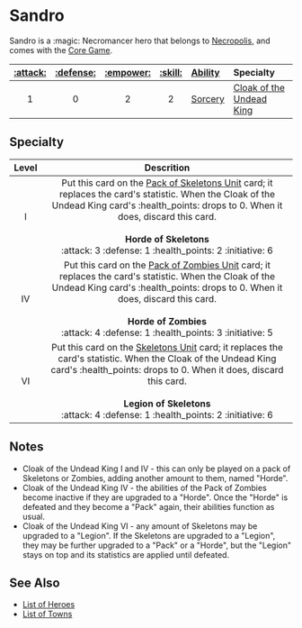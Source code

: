# Sandro

Sandro is a :magic: Necromancer hero that belongs to [Necropolis](../towns/necropolis.md), and comes with the [Core Game](../content.md).

| [:attack:](../statistics/attack.md) | [:defense:](../statistics/defense.md) | [:empower:](../statistics/power.md) | [:skill:](../statistics/knowledge.md) | [Ability](../abilities.md) | Specialty |
| :---: | :---: | :---: | :---: | :--- | :--- |
| 1 | 0 | 2 | 2 | [Sorcery](abilities/sorcery.md) | [Cloak of the Undead King](#specialty) |


## Specialty

| Level | Descrition |
| :---: | :---: |
| Ⅰ | Put this card on the [Pack of Skeletons Unit](../units/skeletons.md) card; it replaces the card's statistic. When the Cloak of the Undead King card's :health_points: drops to 0. When it does, discard this card.<br><br>**Horde of Skeletons**<br>:attack: 3 :defense: 1 :health_points: 2 :initiative: 6 |
| Ⅳ | Put this card on the [Pack of Zombies Unit](../units/zombies.md) card; it replaces the card's statistic. When the Cloak of the Undead King card's :health_points: drops to 0. When it does, discard this card.<br><br>**Horde of Zombies**<br>:attack: 4 :defense: 1 :health_points: 3 :initiative: 5 |
| Ⅵ | Put this card on the [Skeletons Unit](../units/skeletons.md) card; it replaces the card's statistic. When the Cloak of the Undead King card's :health_points: drops to 0. When it does, discard this card.<br><br>**Legion of Skeletons**<br>:attack: 4 :defense: 1 :health_points: 2 :initiative: 6 |


## Notes

- Cloak of the Undead King Ⅰ and Ⅳ - this can only be played on a pack of Skeletons or Zombies, adding another amount to them, named "Horde".
- Cloak of the Undead King Ⅳ - the abilities of the Pack of Zombies become inactive if they are upgraded to a "Horde". Once the "Horde" is defeated and they become a "Pack" again, their abilities function as usual.
- Cloak of the Undead King Ⅵ - any amount of Skeletons may be upgraded to a "Legion". If the Skeletons are upgraded to a "Legion", they may be further upgraded to a "Pack" or a "Horde", but the "Legion" stays on top and its statistics are applied until defeated.


## See Also

- [List of Heroes](../heroes.md)
- [List of Towns](../towns.md)